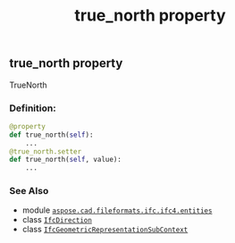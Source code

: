 ﻿---
title: true_north property
second_title: Aspose.CAD for Python via .NET API References
description: 
type: docs
weight: 110
url: /aspose.cad.fileformats.ifc.ifc4.entities/ifcgeometricrepresentationsubcontext/true_north/
is_root: false
---

## true_north property


TrueNorth
### Definition:
```python
@property
def true_north(self):
    ...
@true_north.setter
def true_north(self, value):
    ...
```

### See Also
* module [`aspose.cad.fileformats.ifc.ifc4.entities`](../../)
* class [`IfcDirection`](/cad/python-net/aspose.cad.fileformats.ifc.ifc4.entities/ifcdirection)
* class [`IfcGeometricRepresentationSubContext`](/cad/python-net/aspose.cad.fileformats.ifc.ifc4.entities/ifcgeometricrepresentationsubcontext)
